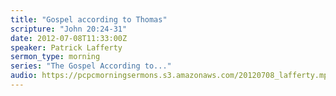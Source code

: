 ```yaml
---
title: "Gospel according to Thomas"
scripture: "John 20:24-31"
date: 2012-07-08T11:33:00Z
speaker: Patrick Lafferty
sermon_type: morning
series: "The Gospel According to..."
audio: https://pcpcmorningsermons.s3.amazonaws.com/20120708_lafferty.mp3 
---
```



